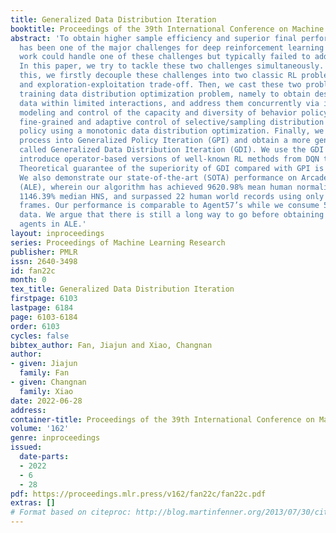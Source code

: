 ```yaml
---
title: Generalized Data Distribution Iteration
booktitle: Proceedings of the 39th International Conference on Machine Learning
abstract: 'To obtain higher sample efficiency and superior final performance simultaneously
  has been one of the major challenges for deep reinforcement learning (DRL). Previous
  work could handle one of these challenges but typically failed to address them concurrently.
  In this paper, we try to tackle these two challenges simultaneously. To achieve
  this, we firstly decouple these challenges into two classic RL problems: data richness
  and exploration-exploitation trade-off. Then, we cast these two problems into the
  training data distribution optimization problem, namely to obtain desired training
  data within limited interactions, and address them concurrently via i) explicit
  modeling and control of the capacity and diversity of behavior policy and ii) more
  fine-grained and adaptive control of selective/sampling distribution of the behavior
  policy using a monotonic data distribution optimization. Finally, we integrate this
  process into Generalized Policy Iteration (GPI) and obtain a more general framework
  called Generalized Data Distribution Iteration (GDI). We use the GDI framework to
  introduce operator-based versions of well-known RL methods from DQN to Agent57.
  Theoretical guarantee of the superiority of GDI compared with GPI is concluded.
  We also demonstrate our state-of-the-art (SOTA) performance on Arcade Learning Environment
  (ALE), wherein our algorithm has achieved 9620.98% mean human normalized score (HNS),
  1146.39% median HNS, and surpassed 22 human world records using only 200M training
  frames. Our performance is comparable to Agent57’s while we consume 500 times less
  data. We argue that there is still a long way to go before obtaining real superhuman
  agents in ALE.'
layout: inproceedings
series: Proceedings of Machine Learning Research
publisher: PMLR
issn: 2640-3498
id: fan22c
month: 0
tex_title: Generalized Data Distribution Iteration
firstpage: 6103
lastpage: 6184
page: 6103-6184
order: 6103
cycles: false
bibtex_author: Fan, Jiajun and Xiao, Changnan
author:
- given: Jiajun
  family: Fan
- given: Changnan
  family: Xiao
date: 2022-06-28
address:
container-title: Proceedings of the 39th International Conference on Machine Learning
volume: '162'
genre: inproceedings
issued:
  date-parts:
  - 2022
  - 6
  - 28
pdf: https://proceedings.mlr.press/v162/fan22c/fan22c.pdf
extras: []
# Format based on citeproc: http://blog.martinfenner.org/2013/07/30/citeproc-yaml-for-bibliographies/
---
```

